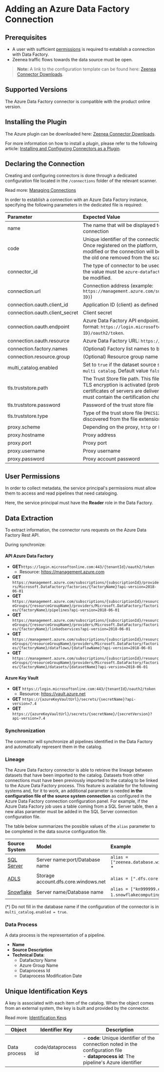 # Adding an Azure Data Factory Connection

## Prerequisites

* A user with sufficient [permissions](#user-permissions) is required to establish a connection with Data Factory. 
* Zeenea traffic flows towards the data source must be open. 

> **Note:** A link to the configuration template can be found here: [Zeenea Connector Downloads](./zeenea-connectors-list.md).
 
## Supported Versions

The Azure Data Factory connector is compatible with the product online version. 

## Installing the Plugin

The Azure plugin can be downloaded here: [Zeenea Connector Downloads](./zeenea-connectors-list.md).

For more information on how to install a plugin, please refer to the following article: [Installing and Configuring Connectors as a Plugin](./zeenea-connectors-install-as-plugin.md).

## Declaring the Connection

Creating and configuring connectors is done through a dedicated configuration file located in the `/connections` folder of the relevant scanner.

Read more: [Managing Connections](../Zeenea_Administration/zeenea-managing-connections.md)
 
In order to establish a connection with an Azure Data Factory instance, specifying the following parameters in the dedicated file is required:

| Parameter| Expected Value |
| :--- | :--- |
| name | The name that will be displayed to catalog users for this connection | 
| code | Unique identifier of the connection on the Zeenea platform. Once registered on the platform, this code must not be modified or the connection will be considered as new and the old one removed from the scanner. | 
| connector_id | The type of connector to be used for the connection. Here, the value must be `azure-datafactory` and this value must not be modified. | 
| connection.url | Connection address (example: `https://management.azure.com/subscriptions/{subscription ID}`) | 
| connection.oauth.client_id |Application ID (client) as defined in Azure |
| connection.oauth.client_secret | Client secret |
| connection.oauth.endpoint	| Azure Data Factory API endpoint. Must respect following format: `https://login.microsoftonline.com/{tenant ID}/oauth2/token`. |
| connection.oauth.resource | Azure Data Factory URL: `https://management.azure.com` | 
| connection.factory.names | (Optional) Factory list names to be synchronized |
| connection.resource.group |	(Optional) Resource group name to be synchronized |
| multi_catalog.enabled | Set to `true` if the dataset source system is also configured as `multi catalog`. Default value `false`. |
| tls.truststore.path | The Trust Store file path. This file must be provided in case TLS encryption is activated (protocol https) and when certificates of servers are delivered by a specific authority. It must contain the certification chain. |
| tls.truststore.password | Password of the trust store file |
| tls.truststore.type | Type of the trust store file (`PKCS12` or `JKS`). Default value is discovered from the file extension. |
| proxy.scheme | Depending on the proxy, `http` or `https` |
| proxy.hostname | Proxy address |
| proxy.port | Proxy port |
| proxy.username | Proxy username |
| proxy.password | Proxy account password |
 
## User Permissions

In order to collect metadata, the service principal's permissions must allow them to access and read pipelines that need cataloging. 

Here, the service principal must have the **Reader** role in the Data Factory.

## Data Extraction

To extract information, the connector runs requests on the Azure Data Factory Rest API.

During synchronize:

#### API Azure Data Factory

* **GET**`https://login.microsoftonline.com:443/{tenantId}/oauth2/token`
  * Resource: https://management.azure.com
* **GET** `https://management.azure.com/subscriptions/{subscriptionId}/providers/Microsoft.DataFactory/factories/{factoryName}?api-version=2018-06-01`
* **GET** `https://management.azure.com/subscriptions/{subscriptionId}/resourceGroups/{resourceGroupName}/providers/Microsoft.DataFactory/factories/{factoryName}/pipelines?api-version=2018-06-01`
* **GET** `https://management.azure.com/subscriptions/{subscriptionId}/resourceGroups/{resourceGroupName}/providers/Microsoft.DataFactory/factories/{factoryName}/linkedservices?api-version=2018-06-01`
* **GET** `https://management.azure.com/subscriptions/{subscriptionId}/resourceGroups/{resourceGroupName}/providers/Microsoft.DataFactory/factories/{factoryName}/dataflows/{dataflowName}?api-version=2018-06-01`
* **GET** `https://management.azure.com/subscriptions/{subscriptionId}/resourceGroups/{resourceGroupName}/providers/Microsoft.DataFactory/factories/{factoryName}/datasets/{datasetName}?api-version=2018-06-01`

#### Azure Key Vault

* **GET** `https://login.microsoftonline.com:443/{tenantId}/oauth2/token`
  * Resource: https://vault.azure.net
* **GET** `https://{azureKeyVaultUrl}/secrets/{secretName}?api-version=7.4`
* **GET** `https://{azureKeyVaultUrl}/secrets/{secretName}/{secretVersion}?api-version=7.4`
 
### Synchronization

The connector will synchronize all pipelines identified in the Data Factory and automatically represent them in the catalog.

### Lineage

The Azure Data Factory connector is able to retrieve the lineage between datasets that have been imported to the catalog. Datasets from other connections must have been previously imported to the catalog to be linked to the Azure Data Factory process. This feature is available for the following systems and, for it to work, an additional parameter is needed **in the configuration file of the source system connection** as configured in the Azure Data Factory connection configuration panel. For example, if the Azure Data Factory job uses a table coming from a SQL Server table, then a new alias parameter must be added in the SQL Server connection configuration file.

The table below summarizes the possible values of the `alias` parameter to be completed in the data source configuration file.

| Source System| Model | Example |
| :--- | :--- | :---- |
| [SQL Server](./zeenea-connector-sqlserver.md) | Server name:port/Database name | `alias = ["zeenea.database.windows.net:1433/db"]` * |
| [ADLS](./zeenea-connector-azure-data-lake.md) | Storage account.dfs.core.windows.net | `alias = [".dfs.core.windows.net"]` |
| [Snowflake](./zeenea-connector-snowflake.md) | Server name/Database name | `alias = ["kn999999.eu-west-1.snowflakecomputing.com/ZEENEA""]` * |

(*) Do not fill in the database name if the configuration of the connector is in `multi_catalog.enabled = true`.

### Data Process

A data process is the representation of a pipeline.

* **Name**
* **Source Description**
* **Technical Data**: 
  * Datafactory Name
  * Azure Group Name
  * Dataprocess Id
  * Dataprocess Modification Date
 
## Unique Identification Keys

A key is associated with each item of the catalog. When the object comes from an external system, the key is built and provided by the connector.

Read more: [Identification Keys](../Stewardship/zeenea-identification-keys.md)

| Object | Identifier Key | Description |
|---|---|---|
| Data process | code/dataprocess id | - **code**: Unique identifier of the connection noted in the configuration file<br>- **dataprocess id**: The pipeline's Azure identifier |
